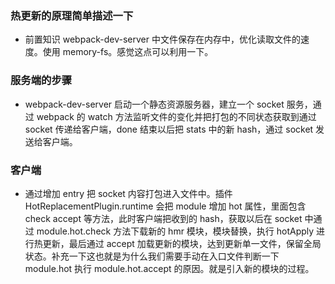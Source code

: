 ### 热更新的原理简单描述一下
- 前置知识
webpack-dev-server 中文件保存在内存中，优化读取文件的速度。使用 memory-fs。感觉这点可以利用一下。
### 服务端的步骤
- webpack-dev-server 启动一个静态资源服务器，建立一个 socket 服务，通过 webpack 的 watch 方法监听文件的变化并把打包的不同状态获取到通过 socket 传递给客户端，done 结束以后把 stats 中的新 hash，通过 socket 发送给客户端。
### 客户端
- 通过增加 entry 把 socket 内容打包进入文件中。插件 HotReplacementPlugin.runtime 会把 module 增加 hot 属性，里面包含 check accept 等方法，此时客户端把收到的 hash，获取以后在 socket 中通过 module.hot.check 方法下载新的 hmr 模块，模块替换，执行 hotApply 进行热更新，最后通过 accept 加载更新的模块，达到更新单一文件，保留全局状态。补充一下这也就是为什么我们需要手动在入口文件判断一下 module.hot 执行 module.hot.accept 的原因。就是引入新的模块的过程。

